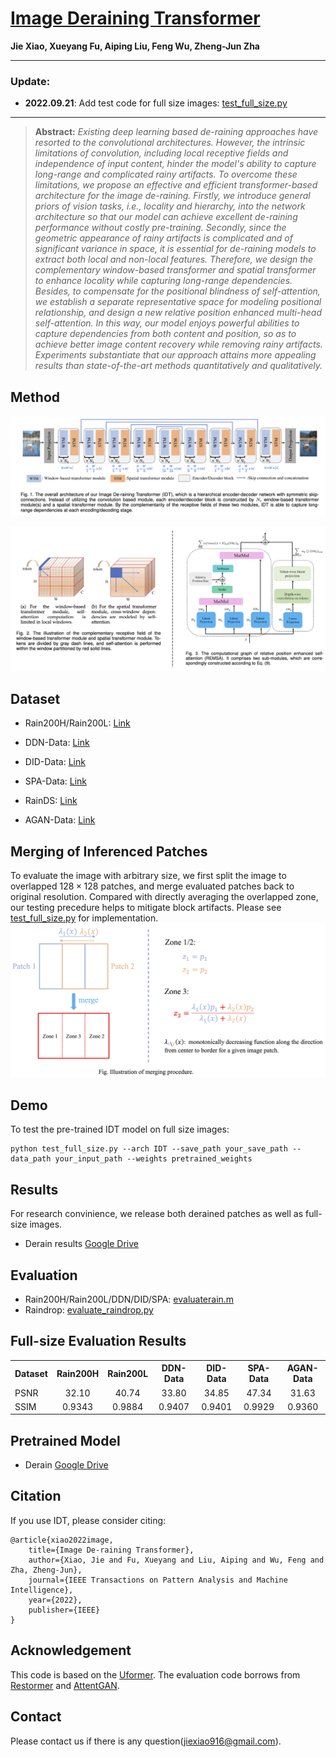 # [Image Deraining Transformer](https://ieeexplore.ieee.org/document/9798773)
 <b>Jie Xiao, Xueyang Fu, Aiping Liu, Feng Wu, Zheng-Jun Zha</b>
<hr />

### Update:

* **2022.09.21**: Add test code for full size images: <a href="test_full_size.py">test_full_size.py</a>
<hr />

> **Abstract:** *Existing deep learning based de-raining approaches have resorted to the convolutional architectures. However, the intrinsic limitations of convolution, including local receptive fields and independence of input content, hinder the model's ability to capture long-range and complicated rainy artifacts. To overcome these limitations, we propose an effective and efficient transformer-based architecture for the image de-raining. Firstly, we introduce general priors of vision tasks, i.e., locality and hierarchy, into the network architecture so that our model can achieve excellent de-raining performance without costly pre-training. Secondly, since the geometric appearance of rainy artifacts is complicated and of significant variance in space, it is essential for de-raining models to extract both local and non-local features. Therefore, we design the complementary window-based transformer and spatial transformer to enhance locality while capturing long-range dependencies. Besides, to compensate for the positional blindness of self-attention, we establish a separate representative space for modeling positional relationship, and design a new relative position enhanced multi-head self-attention. In this way, our model enjoys powerful abilities to capture dependencies from both content and position, so as to achieve better image content recovery while removing rainy artifacts. Experiments substantiate that our approach attains more appealing results than state-of-the-art methods quantitatively and qualitatively.*

## Method

![IDT](fig/architecture.png)

![Details](fig/details.png)

## Dataset

- Rain200H/Rain200L: [Link](https://www.icst.pku.edu.cn/struct/Projects/joint_rain_removal.html)

- DDN-Data: [Link](https://xueyangfu.github.io/projects/cvpr2017.html)

- DID-Data: [Link](https://github.com/hezhangsprinter/DID-MDN)

- SPA-Data: [Link](https://github.com/stevewongv/SPANet)

- RainDS: [Link](https://github.com/Songforrr/RainDS_CCN)

- AGAN-Data: [Link](https://github.com/rui1996/DeRaindrop)

## Merging of Inferenced Patches
To evaluate the image with arbitrary size, we first split the image to overlapped $128\times 128$ patches, and merge evaluated patches back to original resolution.
Compared with directly averaging the overlapped zone, our testing precedure helps to mitigate block artifacts. Please see  <a href="test_full_size.py">test_full_size.py</a> for implementation.
![Merge](fig/merge.png)


## Demo
To test the pre-trained IDT model on full size images:

```
python test_full_size.py --arch IDT --save_path your_save_path --data_path your_input_path --weights pretrained_weights
```

## Results
For research convinience, we release both derained patches as well as full-size images.
- Derain results [Google Drive](https://drive.google.com/drive/folders/17GkFCALmG50RNrc0p4Cl92rAwlVagtWs?usp=sharing)

## Evaluation

- Rain200H/Rain200L/DDN/DID/SPA: <a href="evaluaterain.m">evaluaterain.m</a>
- Raindrop: <a href="evaluate_raindrop.py">evaluate_raindrop.py</a>

## Full-size Evaluation Results
<table>
  <tr>
    <th align="left">Dataset</th>
    <th align="center">Rain200H</th>
    <th align="center">Rain200L</th>
    <th align="center">DDN-Data</th>
    <th align="center">DID-Data</th>
    <th align="center">SPA-Data</th>
    <th align="center">AGAN-Data</th>
  </tr>
  <tr>
    <td align="left">PSNR</td>
    <td align="center">32.10</td>
    <td align="center">40.74</td>
    <td align="center">33.80</td>
    <td align="center">34.85</td>
    <td align="center">47.34</td>
    <td align="center">31.63</td>
  </tr>
  <tr>
    <td align="left">SSIM</td>
    <td align="center">0.9343</td>
    <td align="center">0.9884</td>
    <td align="center">0.9407</td>
    <td align="center">0.9401</td>
    <td align="center">0.9929</td>
    <td align="center">0.9360</td>
  </tr>
</table>

## Pretrained Model
- Derain [Google Drive](https://drive.google.com/drive/folders/1PrEwOyFPciWKHC_UFe5ZE7x9JqfUkUMP?usp=sharing)

## Citation
If you use IDT, please consider citing:

    @article{xiao2022image,
        title={Image De-raining Transformer},
        author={Xiao, Jie and Fu, Xueyang and Liu, Aiping and Wu, Feng and Zha, Zheng-Jun},
        journal={IEEE Transactions on Pattern Analysis and Machine Intelligence},
        year={2022},
        publisher={IEEE}
    }

## Acknowledgement
This code is based on the [Uformer](https://github.com/ZhendongWang6/Uformer). The evaluation code borrows from [Restormer](https://github.com/swz30/Restormer) and [AttentGAN](https://github.com/rui1996/DeRaindrop).

## Contact
Please contact us if there is any question(jiexiao916@gmail.com).

